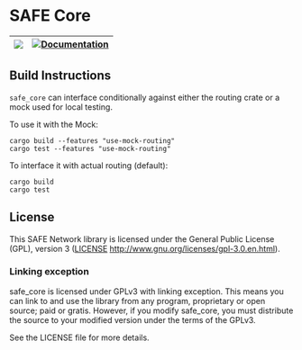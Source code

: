 # SAFE Core

| [![](http://meritbadge.herokuapp.com/safe_core)](https://crates.io/crates/safe_core) | [![Documentation](https://docs.rs/safe_core/badge.svg)](https://docs.rs/safe_core) |
|:----------:|:----------:|


## Build Instructions

`safe_core` can interface conditionally against either the routing crate or a mock used for local testing.

To use it with the Mock:
```
cargo build --features "use-mock-routing"
cargo test --features "use-mock-routing"
```

To interface it with actual routing (default):
```
cargo build
cargo test
```

## License

This SAFE Network library is licensed under the General Public License (GPL), version 3 ([LICENSE](LICENSE) http://www.gnu.org/licenses/gpl-3.0.en.html).

### Linking exception

safe_core is licensed under GPLv3 with linking exception. This means you can link to and use the library from any program, proprietary or open source; paid or gratis. However, if you modify safe_core, you must distribute the source to your modified version under the terms of the GPLv3.

See the LICENSE file for more details.
